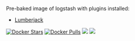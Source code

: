 Pre-baked image of logstash with plugins installed:
* [Lumberjack](https://www.elastic.co/guide/en/logstash/current/plugins-inputs-lumberjack.html)

[![Docker Stars](https://img.shields.io/docker/stars/davidkarlsen/logstash-docker.svg)]()
[![Docker Pulls](https://img.shields.io/docker/pulls/davidkarlsen/logstash-docker.svg)]()
[![](https://images.microbadger.com/badges/version/davidkarlsen/logstash-docker.svg)](https://microbadger.com/images/davidkarlsen/elasticsearchhq "Get your own version badge on microbadger.com")
[![](https://images.microbadger.com/badges/image/davidkarlsen/logstash-docker.svg)](https://microbadger.com/images/davidkarlsen/elasticsearchhq "Get your own image badge on microbadger.com")
